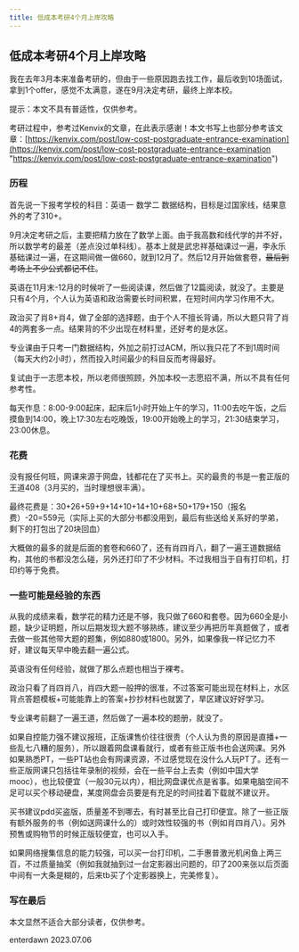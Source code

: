 ```yaml
---
title: 低成本考研4个月上岸攻略
---
```

## 低成本考研4个月上岸攻略
我在去年3月本来准备考研的，但由于一些原因跑去找工作，最后收到10场面试，拿到1个offer，感觉不太满意，遂在9月决定考研，最终上岸本校。

提示：本文不具有普适性，仅供参考。

考研过程中，参考过Kenvix的文章，在此表示感谢！本文书写上也部分参考该文章：[https://kenvix.com/post/low-cost-postgraduate-entrance-examination](https://kenvix.com/post/low-cost-postgraduate-entrance-examination "https://kenvix.com/post/low-cost-postgraduate-entrance-examination")


### 历程
首先说一下报考学校的科目：英语一 数学二 数据结构，目标是过国家线，结果意外的考了310+。

9月决定考研之后，主要把精力放在了数学上面。由于我高数和线代学的并不好，所以数学考的最差（差点没过单科线）。基本上就是武忠祥基础课过一遍，李永乐基础课过一遍，在这期间做一做660，就到12月了。然后12月开始做套卷，~~最后到考场上不少公式都记不住~~。

英语在11月末-12月的时候听了一些阅读课，然后做了12篇阅读，就没了。主要是只有4个月，个人认为英语和政治需要长时间积累，在短时间内学习作用不大。

政治买了肖8+肖4，做了全部的选择题，由于个人不擅长背诵，所以大题只背了肖4的两套多一点。结果背的不少出现在材料里，还好考的是水区。

专业课由于只考一门数据结构，外加之前打过ACM，所以我只花了不到1周时间（每天大约2小时），然而投入时间最少的科目反而考得最好。

复试由于一志愿本校，所以老师很照顾，外加本校一志愿招不满，所以不具有任何参考性。

每天作息：8:00-9:00起床，起床后1小时开始上午的学习，11:00去吃午饭，之后摸鱼到14:00，晚上17:30左右吃晚饭，19:00开始晚上的学习，21:30结束学习，23:00休息。

### 花费
没有报任何班，网课来源于网盘，钱都花在了买书上。买的最贵的书是一套正版的王道408（3月买的，当时理想很丰满）。

最终花费是：30+26+59+9+14+10+14+10+68+50+179+150（报名费）-20=559元（实际上买的大部分书都没用到，最后有些送给关系好的学弟，剩下的打包出了20块回血）

大概做的最多的就是后面的套卷和660了，还有肖四肖八，翻了一遍王道数据结构，其他的书都没怎么碰，另外还打印了不少材料。不过我相当于自有打印机，打印约等于免费。

### 一些可能是经验的东西
从我的成绩来看，数学花的精力还是不够，我只做了660和套卷。因为660全是小题，缺少证明题，所以后期发现大题不够熟练，建议至少再把历年真题做了，或者去做一些其他带大题的题集，例如880或1800。另外，如果像我一样记忆力不好，建议每天早中晚去翻一遍公式。

英语没有任何经验，就做了那么点题也相当于裸考。

政治只看了肖四肖八，肖四大题一般押的很准，不过答案可能出现在材料上，水区背点答题模板+可能能靠上的答案+抄抄材料也就罢了，旱区建议好好学习。

专业课考前翻了一遍王道，然后做了一遍本校的题册，就没了。

如果自控能力强不建议报班，正版课售价往往很贵（个人认为贵的原因是直播+一些乱七八糟的服务），所以跟着网盘课看就行，或者有些正版书也会送网课。另外如果熟悉PT，一些PT站也会有网课资源，不过感觉现在没什么人玩PT了。还有一些正版网课只包括往年录制的视频，会在一些平台上去卖（例如中国大学mooc），也比较便宜（一般30元以内），相比网盘课优点是省事。如果电脑空间不足可以买个移动硬盘，某度网盘会员要是有充足的时间挂着下载就不建议开。

买书建议pdd买盗版，质量差不到哪去，有时甚至比自己打印便宜。除了一些正版有额外服务的书（例如送网课什么的）或时效性较强的书（例如肖四肖八）。另外预售或购物节的时候正版较便宜，也可以入手。

如果网络搜集信息的能力较强，可以买一台打印机，二手惠普激光机闲鱼上两三百，不过质量抽奖（例如我就抽到过一台定影器出问题的，印了200来张以后页面中间有一大条是糊的，后来tb买了个定影器换上，完美修复）。

### 写在最后
本文显然不适合大部分读者，仅供参考。

enterdawn
2023.07.06